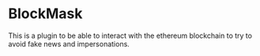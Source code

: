 # BlockMask
This is a plugin to be able to interact with the ethereum blockchain to try to avoid fake news and impersonations. 
